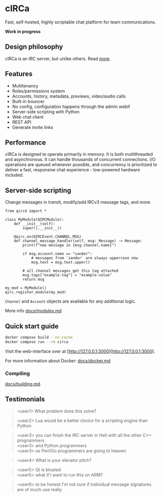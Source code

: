 # cIRCa

Fast, self-hosted, highly scriptable chat platform for team communications.

**Work in progress**

## Design philosophy

cIRCa is an IRC server, but unlike others. Read [more](docs/design.md).

## Features

* Multitenancy
* Roles/permissions system
* Accounts, history, metadata, previews, video/audio calls
* Built-in bouncer
* No config, configuration happens through the admin webif
* Server-side scripting with Python
* Web chat client
* REST API
* Generate invite links

## Performance

cIRCa is designed to operate primarily in memory. It is both multithreaded and 
asynchronous. It can handle thousands of concurrent connections. I/O operations are 
queued whenever possible, and concurrency is prioritized to deliver a fast, responsive chat 
experience - low-powered hardware included.

## Server-side scripting

Change messages in transit, modify/add IRCv3 message tags, and more.

```python3
from qircd import *

class MyModule(QIRCModule):
    def __init__(self):
        super().__init__()

    @qirc.on(QIRCEvent.CHANNEL_MSG)
    def channel_message_handler(self, msg: Message) -> Message:
        print(f"new message in {msg.channel.name}")

        if msg.account.name == "sander":
            # messages from `sander` are always uppercase now
            msg.text = msg.text.upper()

        # all channel messages get this tag attached
        msg.tags["example-tag"] = "example-value"
        return msg

my_mod = MyModule()
qirc.register_module(my_mod)
```

`Channel` and `Account` objects are available for any additional logic.

More info [docs/modules.md](docs/modules.md)

## Quick start guide

```bash
docker compose build --no-cache
docker compose run --rm circa
```

Visit the web-interface over at [http://127.0.0.1:3000](http://127.0.0.1:3000).

For more information about Docker: [docs/docker.md](docs/docker.md)

### Compiling

[docs/building.md](docs/building.md).

## Testimonials

> &lt;user1&gt; What problem does this solve? 

> &lt;user2&gt; Lua would be a better choice for a scripting engine than Python

> &lt;user3&gt; you can finish the IRC server in Hell with all the other C++ programmers  
> &lt;user3&gt; and Python programmers  
> &lt;user3&gt; us Perl/Go programmers are going to heaven

> &lt;user4&gt; What is your elevator pitch?
 
> &lt;user5&gt; Qt is bloated  
> &lt;user5&gt; what if I want to run this on ARM?

> &lt;user6&gt; to be honest I'm not sure if individual message signatures are of much use really